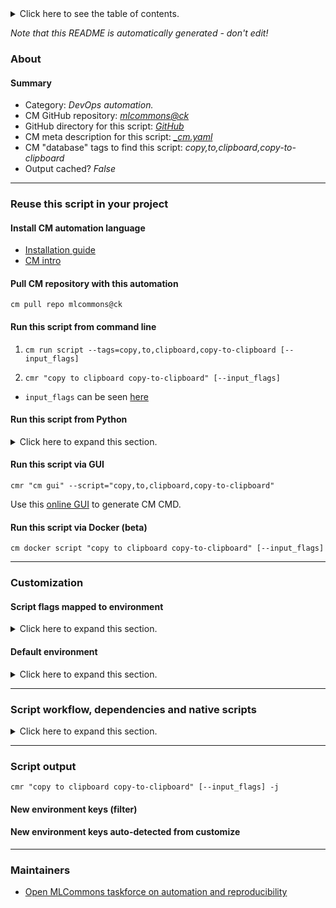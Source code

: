 <details>
<summary>Click here to see the table of contents.</summary>

* [About](#about)
* [Summary](#summary)
* [Reuse this script in your project](#reuse-this-script-in-your-project)
  * [ Install CM automation language](#install-cm-automation-language)
  * [ Check CM script flags](#check-cm-script-flags)
  * [ Run this script from command line](#run-this-script-from-command-line)
  * [ Run this script from Python](#run-this-script-from-python)
  * [ Run this script via GUI](#run-this-script-via-gui)
  * [ Run this script via Docker (beta)](#run-this-script-via-docker-(beta))
* [Customization](#customization)
  * [ Script flags mapped to environment](#script-flags-mapped-to-environment)
  * [ Default environment](#default-environment)
* [Script workflow, dependencies and native scripts](#script-workflow-dependencies-and-native-scripts)
* [Script output](#script-output)
* [New environment keys (filter)](#new-environment-keys-(filter))
* [New environment keys auto-detected from customize](#new-environment-keys-auto-detected-from-customize)
* [Maintainers](#maintainers)

</details>

*Note that this README is automatically generated - don't edit!*

### About

#### Summary

* Category: *DevOps automation.*
* CM GitHub repository: *[mlcommons@ck](https://github.com/mlcommons/ck/tree/master/cm-mlops)*
* GitHub directory for this script: *[GitHub](https://github.com/mlcommons/ck/tree/master/cm-mlops/script/copy-to-clipboard)*
* CM meta description for this script: *[_cm.yaml](_cm.yaml)*
* CM "database" tags to find this script: *copy,to,clipboard,copy-to-clipboard*
* Output cached? *False*
___
### Reuse this script in your project

#### Install CM automation language

* [Installation guide](https://github.com/mlcommons/ck/blob/master/docs/installation.md)
* [CM intro](https://doi.org/10.5281/zenodo.8105339)

#### Pull CM repository with this automation

```cm pull repo mlcommons@ck```


#### Run this script from command line

1. `cm run script --tags=copy,to,clipboard,copy-to-clipboard [--input_flags]`

2. `cmr "copy to clipboard copy-to-clipboard" [--input_flags]`

* `input_flags` can be seen [here](#script-flags-mapped-to-environment)

#### Run this script from Python

<details>
<summary>Click here to expand this section.</summary>

```python

import cmind

r = cmind.access({'action':'run'
                  'automation':'script',
                  'tags':'copy,to,clipboard,copy-to-clipboard'
                  'out':'con',
                  ...
                  (other input keys for this script)
                  ...
                 })

if r['return']>0:
    print (r['error'])

```

</details>


#### Run this script via GUI

```cmr "cm gui" --script="copy,to,clipboard,copy-to-clipboard"```

Use this [online GUI](https://cKnowledge.org/cm-gui/?tags=copy,to,clipboard,copy-to-clipboard) to generate CM CMD.

#### Run this script via Docker (beta)

`cm docker script "copy to clipboard copy-to-clipboard" [--input_flags]`

___
### Customization


#### Script flags mapped to environment
<details>
<summary>Click here to expand this section.</summary>

* `--add_quotes=value`  &rarr;  `CM_COPY_TO_CLIPBOARD_TEXT_ADD_QUOTES=value`
* `--q=value`  &rarr;  `CM_COPY_TO_CLIPBOARD_TEXT_ADD_QUOTES=value`
* `--t=value`  &rarr;  `CM_COPY_TO_CLIPBOARD_TEXT=value`
* `--text=value`  &rarr;  `CM_COPY_TO_CLIPBOARD_TEXT=value`

**Above CLI flags can be used in the Python CM API as follows:**

```python
r=cm.access({... , "add_quotes":...}
```

</details>

#### Default environment

<details>
<summary>Click here to expand this section.</summary>

These keys can be updated via `--env.KEY=VALUE` or `env` dictionary in `@input.json` or using script flags.


</details>

___
### Script workflow, dependencies and native scripts

<details>
<summary>Click here to expand this section.</summary>

  1. ***Read "deps" on other CM scripts from [meta](https://github.com/mlcommons/ck/tree/master/cm-mlops/script/copy-to-clipboard/_cm.yaml)***
     * get,python3
       * CM names: `--adr.['python', 'python3']...`
       - CM script: [get-python3](https://github.com/mlcommons/ck/tree/master/cm-mlops/script/get-python3)
     * get,generic-python-lib,_package.pyperclip
       - CM script: [get-generic-python-lib](https://github.com/mlcommons/ck/tree/master/cm-mlops/script/get-generic-python-lib)
  1. Run "preprocess" function from customize.py
  1. Read "prehook_deps" on other CM scripts from [meta](https://github.com/mlcommons/ck/tree/master/cm-mlops/script/copy-to-clipboard/_cm.yaml)
  1. ***Run native script if exists***
     * [run.bat](https://github.com/mlcommons/ck/tree/master/cm-mlops/script/copy-to-clipboard/run.bat)
     * [run.sh](https://github.com/mlcommons/ck/tree/master/cm-mlops/script/copy-to-clipboard/run.sh)
  1. Read "posthook_deps" on other CM scripts from [meta](https://github.com/mlcommons/ck/tree/master/cm-mlops/script/copy-to-clipboard/_cm.yaml)
  1. Run "postrocess" function from customize.py
  1. Read "post_deps" on other CM scripts from [meta](https://github.com/mlcommons/ck/tree/master/cm-mlops/script/copy-to-clipboard/_cm.yaml)
</details>

___
### Script output
`cmr "copy to clipboard copy-to-clipboard" [--input_flags] -j`
#### New environment keys (filter)

#### New environment keys auto-detected from customize

___
### Maintainers

* [Open MLCommons taskforce on automation and reproducibility](https://github.com/mlcommons/ck/blob/master/docs/taskforce.md)